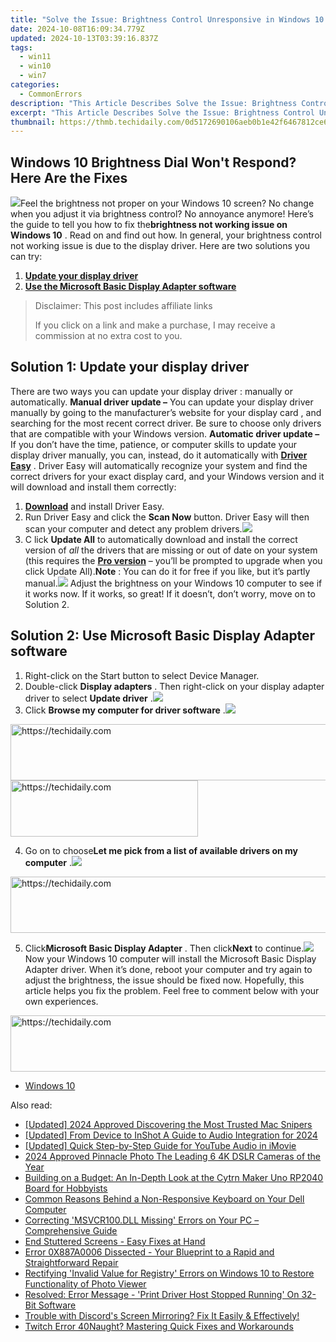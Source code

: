 ```yaml
---
title: "Solve the Issue: Brightness Control Unresponsive in Windows 10 Systems"
date: 2024-10-08T16:09:34.779Z
updated: 2024-10-13T03:39:16.837Z
tags:
  - win11
  - win10
  - win7
categories:
  - CommonErrors
description: "This Article Describes Solve the Issue: Brightness Control Unresponsive in Windows 10 Systems"
excerpt: "This Article Describes Solve the Issue: Brightness Control Unresponsive in Windows 10 Systems"
thumbnail: https://thmb.techidaily.com/0d5172690106aeb0b1e42f6467812ce6f42bcdb66b69630f22d7099f56101e88.jpeg
---
```


## Windows 10 Brightness Dial Won't Respond? Here Are the Fixes

![](https://images.drivereasy.com/wp-content/uploads/2017/07/img_595b0a627401c.png)Feel the brightness not proper on your Windows 10 screen? No change when you adjust it via brightness control? No annoyance anymore! Here’s the guide to tell you how to fix the**brightness not working issue on Windows 10** . Read on and find out how. In general, your brightness control not working issue is due to the display driver. Here are two solutions you can try:

1. **[Update your display driver](#s1)**
2. [**Use the Microsoft Basic Display Adapter software**](#s2)

>  Disclaimer: This post includes affiliate links
>
>  If you click on a link and make a purchase, I may receive a commission at no extra cost to you.
>

## Solution 1: Update your display driver

There are two ways you can update your display driver : manually or automatically. **Manual driver update –** You can update your display driver manually by going to the manufacturer’s website for your display card  , and searching for the most recent correct driver. Be sure to choose only drivers that are compatible with your Windows version. **Automatic driver update –** If you don’t have the time, patience, or computer skills to update your display driver manually, you can, instead, do it automatically with **[Driver Easy](https://tools.techidaily.com/drivereasy/download/)**  . Driver Easy will automatically recognize your system and find the correct drivers for your exact display card, and your Windows version and it will download and install them correctly:

1. [**Download**](https://tools.techidaily.com/drivereasy/download/) and install Driver Easy.
2. Run Driver Easy and click the **Scan Now** button. Driver Easy will then scan your computer and detect any problem drivers.![](https://images.drivereasy.com/wp-content/uploads/2017/09/img_59b8cf975d05c.jpg)
3. C  lick **Update All** to automatically download and install the correct version of _all_  the drivers that are missing or out of date on your system (this requires the **[Pro version](https://tools.techidaily.com/drivereasy/download/)**  – you’ll be prompted to upgrade when you click Update All).**Note** : You can do it for free if you like, but it’s partly manual.![](https://images.drivereasy.com/wp-content/uploads/2017/09/img_59b8d03cd4693.jpg)
Adjust the brightness on your Windows 10 computer to see if it works now. If it works, so great! If it doesn’t, don’t worry, move on to Solution 2.

## Solution 2: Use Microsoft Basic Display Adapter software

1. Right-click on the Start button to select Device Manager.
2. Double-click **Display adapters** . Then right-click on your display adapter driver to select **Update driver** .![](https://images.drivereasy.com/wp-content/uploads/2017/07/img_595b0d3241de4.png)
3. Click **Browse my computer for driver software** .![](https://images.drivereasy.com/wp-content/uploads/2017/07/img_595b183012265.png)

<!-- affiliate ads begin -->
<a href="https://appsumo.8odi.net/c/5597632/2123739/7443" target="_top" id="2123739">
  <img src="//a.impactradius-go.com/display-ad/7443-2123739" border="0" alt="https://techidaily.com" width="728" height="90"/>
</a>
<img height="0" width="0" src="https://appsumo.8odi.net/i/5597632/2123739/7443" style="position:absolute;visibility:hidden;" border="0" />
<!-- affiliate ads end -->

<!-- affiliate ads begin -->
<a href="https://aligracehair.sjv.io/c/5597632/2115946/19272" target="_top" id="2115946">
  <img src="//a.impactradius-go.com/display-ad/19272-2115946" border="0" alt="https://techidaily.com" width="300" height="90"/>
</a>
<img height="0" width="0" src="https://aligracehair.sjv.io/i/5597632/2115946/19272" style="position:absolute;visibility:hidden;" border="0" />
<!-- affiliate ads end -->

4. Go on to choose**Let me pick from a list of available drivers on my computer** .![](https://images.drivereasy.com/wp-content/uploads/2017/07/img_595b1a726a5d9.png)

<!-- affiliate ads begin -->
<a href="https://ephamedtechinc.pxf.io/c/5597632/2137201/26400" target="_top" id="2137201">
  <img src="//a.impactradius-go.com/display-ad/26400-2137201" border="0" alt="https://techidaily.com" width="728" height="90"/>
</a>
<img height="0" width="0" src="https://ephamedtechinc.pxf.io/i/5597632/2137201/26400" style="position:absolute;visibility:hidden;" border="0" />
<!-- affiliate ads end -->

5. Click**Microsoft Basic Display Adapter** . Then click**Next** to continue.![](https://images.drivereasy.com/wp-content/uploads/2017/07/img_595b306d34eb6.png)
Now your Windows 10 computer will install the Microsoft Basic Display Adapter driver. When it’s done, reboot your computer and try again to adjust the brightness, the issue should be fixed now. Hopefully, this article helps you fix the problem. Feel free to comment below with your own experiences.

<!-- affiliate ads begin -->
<a href="https://appsumo.8odi.net/c/5597632/2144271/7443" target="_top" id="2144271">
  <img src="//a.impactradius-go.com/display-ad/7443-2144271" border="0" alt="https://techidaily.com" width="600" height="90"/>
</a>
<img height="0" width="0" src="https://appsumo.8odi.net/i/5597632/2144271/7443" style="position:absolute;visibility:hidden;" border="0" />
<!-- affiliate ads end -->

* [Windows 10](https://tools.techidaily.com/drivereasy/download/)

<ins class="adsbygoogle"
     style="display:block"
     data-ad-format="autorelaxed"
     data-ad-client="ca-pub-7571918770474297"
     data-ad-slot="1223367746"></ins>

<ins class="adsbygoogle"
     style="display:block"
     data-ad-client="ca-pub-7571918770474297"
     data-ad-slot="8358498916"
     data-ad-format="auto"
     data-full-width-responsive="true"></ins>

<span class="atpl-alsoreadstyle">Also read:</span>
<div><ul>
<li><a href="https://video-capture.techidaily.com/updated-2024-approved-discovering-the-most-trusted-mac-snipers/"><u>[Updated] 2024 Approved Discovering the Most Trusted Mac Snipers</u></a></li>
<li><a href="https://fox-access.techidaily.com/updated-from-device-to-inshot-a-guide-to-audio-integration-for-2024/"><u>[Updated] From Device to InShot A Guide to Audio Integration for 2024</u></a></li>
<li><a href="https://youtube-tips.techidaily.com/ed-quick-step-by-step-guide-for-youtube-audio-in-imovie/"><u>[Updated] Quick Step-by-Step Guide for YouTube Audio in iMovie</u></a></li>
<li><a href="https://article-posts.techidaily.com/2024-approved-pinnacle-photo-the-leading-6-4k-dslr-cameras-of-the-year/"><u>2024 Approved Pinnacle Photo The Leading 6 4K DSLR Cameras of the Year</u></a></li>
<li><a href="https://hardware-reviews.techidaily.com/building-on-a-budget-an-in-depth-look-at-the-cytrn-maker-uno-rp2040-board-for-hobbyists/"><u>Building on a Budget: An In-Depth Look at the Cytrn Maker Uno RP2040 Board for Hobbyists</u></a></li>
<li><a href="https://common-error.techidaily.com/common-reasons-behind-a-non-responsive-keyboard-on-your-dell-computer/"><u>Common Reasons Behind a Non-Responsive Keyboard on Your Dell Computer</u></a></li>
<li><a href="https://tech-renaissance.techidaily.com/correcting-msvcr100dll-missing-errors-on-your-pc-comprehensive-guide/"><u>Correcting 'MSVCR100.DLL Missing' Errors on Your PC – Comprehensive Guide</u></a></li>
<li><a href="https://common-error.techidaily.com/end-stuttered-screens-easy-fixes-at-hand/"><u>End Stuttered Screens - Easy Fixes at Hand</u></a></li>
<li><a href="https://common-error.techidaily.com/1723209112557-error-0x887a0006-dissected-your-blueprint-to-a-rapid-and-straightforward-repair/"><u>Error 0X887A0006 Dissected - Your Blueprint to a Rapid and Straightforward Repair</u></a></li>
<li><a href="https://common-error.techidaily.com/rectifying-invalid-value-for-registry-errors-on-windows-10-to-restore-functionality-of-photo-viewer/"><u>Rectifying 'Invalid Value for Registry' Errors on Windows 10 to Restore Functionality of Photo Viewer</u></a></li>
<li><a href="https://common-error.techidaily.com/resolved-error-message-print-driver-host-stopped-running-on-32-bit-software/"><u>Resolved: Error Message - 'Print Driver Host Stopped Running' On 32-Bit Software</u></a></li>
<li><a href="https://program-issues.techidaily.com/1723001046158-trouble-with-discords-screen-mirroring-fix-it-easily-and-effectively/"><u>Trouble with Discord's Screen Mirroring? Fix It Easily & Effectively!</u></a></li>
<li><a href="https://common-error.techidaily.com/twitch-error-40naught-mastering-quick-fixes-and-workarounds/"><u>Twitch Error 40Naught? Mastering Quick Fixes and Workarounds</u></a></li>
</ul></div>


